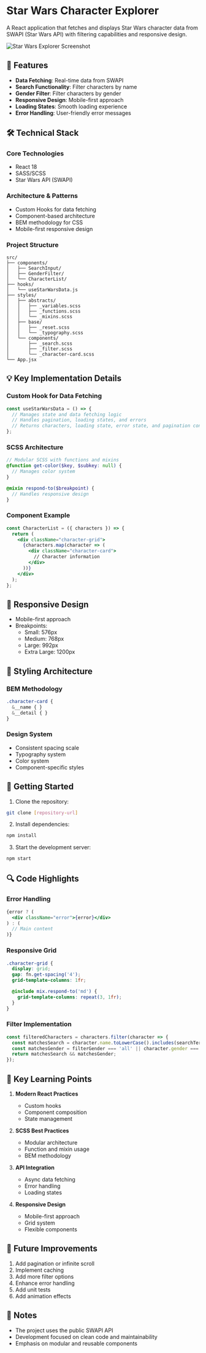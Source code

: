 # Star Wars Character Explorer

A React application that fetches and displays Star Wars character data from SWAPI (Star Wars API) with filtering capabilities and responsive design.

![Star Wars Explorer Screenshot](screenshot.png)

## 🚀 Features

- **Data Fetching**: Real-time data from SWAPI
- **Search Functionality**: Filter characters by name
- **Gender Filter**: Filter characters by gender
- **Responsive Design**: Mobile-first approach
- **Loading States**: Smooth loading experience
- **Error Handling**: User-friendly error messages

## 🛠️ Technical Stack

### Core Technologies
- React 18
- SASS/SCSS
- Star Wars API (SWAPI)

### Architecture & Patterns
- Custom Hooks for data fetching
- Component-based architecture
- BEM methodology for CSS
- Mobile-first responsive design

### Project Structure
```
src/
├── components/
│   ├── SearchInput/
│   ├── GenderFilter/
│   └── CharacterList/
├── hooks/
│   └── useStarWarsData.js
├── styles/
│   ├── abstracts/
│   │   ├── _variables.scss
│   │   ├── _functions.scss
│   │   └── _mixins.scss
│   ├── base/
│   │   ├── _reset.scss
│   │   └── _typography.scss
│   └── components/
│       ├── _search.scss
│       ├── _filter.scss
│       └── _character-card.scss
└── App.jsx
```

## 💡 Key Implementation Details

### Custom Hook for Data Fetching
```javascript
const useStarWarsData = () => {
  // Manages state and data fetching logic
  // Handles pagination, loading states, and errors
  // Returns characters, loading state, error state, and pagination controls
};
```

### SCSS Architecture
```scss
// Modular SCSS with functions and mixins
@function get-color($key, $subkey: null) {
  // Manages color system
}

@mixin respond-to($breakpoint) {
  // Handles responsive design
}
```

### Component Example
```jsx
const CharacterList = ({ characters }) => {
  return (
    <div className="character-grid">
      {characters.map(character => (
        <div className="character-card">
          // Character information
        </div>
      ))}
    </div>
  );
};
```

## 📱 Responsive Design

- Mobile-first approach
- Breakpoints:
  - Small: 576px
  - Medium: 768px
  - Large: 992px
  - Extra Large: 1200px

## 🎨 Styling Architecture

### BEM Methodology
```scss
.character-card {
  &__name { }
  &__detail { }
}
```

### Design System
- Consistent spacing scale
- Typography system
- Color system
- Component-specific styles

## 🚦 Getting Started

1. Clone the repository:
```bash
git clone [repository-url]
```

2. Install dependencies:
```bash
npm install
```

3. Start the development server:
```bash
npm start
```

## 🔍 Code Highlights

### Error Handling
```jsx
{error ? (
  <div className="error">{error}</div>
) : (
  // Main content
)}
```

### Responsive Grid
```scss
.character-grid {
  display: grid;
  gap: fn.get-spacing('4');
  grid-template-columns: 1fr;

  @include mix.respond-to('md') {
    grid-template-columns: repeat(3, 1fr);
  }
}
```

### Filter Implementation
```jsx
const filteredCharacters = characters.filter(character => {
  const matchesSearch = character.name.toLowerCase().includes(searchTerm.toLowerCase());
  const matchesGender = filterGender === 'all' || character.gender === filterGender;
  return matchesSearch && matchesGender;
});
```

## 🎯 Key Learning Points

1. **Modern React Practices**
   - Custom hooks
   - Component composition
   - State management

2. **SCSS Best Practices**
   - Modular architecture
   - Function and mixin usage
   - BEM methodology

3. **API Integration**
   - Async data fetching
   - Error handling
   - Loading states

4. **Responsive Design**
   - Mobile-first approach
   - Grid system
   - Flexible components

## 🔄 Future Improvements

1. Add pagination or infinite scroll
2. Implement caching
3. Add more filter options
4. Enhance error handling
5. Add unit tests
6. Add animation effects

## 📝 Notes

- The project uses the public SWAPI API
- Development focused on clean code and maintainability
- Emphasis on modular and reusable components